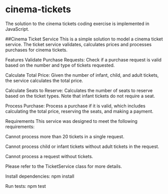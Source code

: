 # cinema-tickets
The solution to the cinema tickets coding exercise is implemented in JavaScript.

##Cinema Ticket Service
This is a simple solution to model a cinema ticket service. The ticket service validates, calculates prices and processes purchases for cinema tickets.

Features
Validate Purchase Requests: Check if a purchase request is valid based on the number and type of tickets requested.

Calculate Total Price: Given the number of infant, child, and adult tickets, the service calculates the total price.

Calculate Seats to Reserve: Calculates the number of seats to reserve based on the ticket types. Note that infant tickets do not require a seat.

Process Purchase: Process a purchase if it is valid, which includes calculating the total price, reserving the seats, and making a payment.

Requirements
This service was designed to meet the following requirements:

Cannot process more than 20 tickets in a single request.

Cannot process child or infant tickets without adult tickets in the request.

Cannot process a request without tickets.

Please refer to the TicketService class for more details.

Install dependencies:
  npm install

Run tests:
  npm test
  

